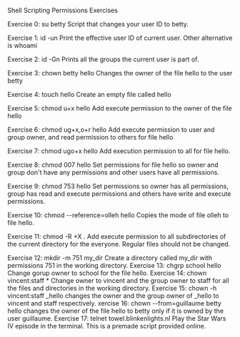 Shell Scripting Permissions Exercises

Exercise 0: su betty Script that changes your user ID to betty.

Exercise 1: id -un Print the effective user ID of current user. Other alternative is whoami

Exercise 2: id -Gn Prints all the groups the current user is part of.

Exercise 3: chown betty hello Changes the owner of the file hello to the user betty

Exercise 4: touch hello Create an empty file called hello

Exercise 5: chmod u+x hello Add execute permission to the owner of the file hello

Exercise 6: chmod ug+x,o+r hello Add execute permission to user and group owner, and read permission to others for file hello

Exercise 7: chmod ugo+x hello Add execution permission to all for file hello.

Exercise 8: chmod 007 hello Set permissions for file hello so owner and group don't have any permissions and other users have all permissions.

Exercise 9: chmod 753 hello Set permissions so owner has all permissions, group has read and execute permissions and others have write and execute permissions.

Exercise 10: chmod --reference=olleh hello Copies the mode of file olleh to file hello.

Exercise 11: chmod -R +X . Add execute permission to all subdirectories of the current directory for the everyone. Regular files should not be changed.

Exercise 12: mkdir -m 751 my_dir  Create a directory called my_dir with permissions 751 in the working directory.
Exercise 13: chgrp school hello Change gorup owner to school for the file hello.
Exercise 14: chown vincent:staff * Change owner to vincent and the group owner to staff for all the files and directories in the working directory.
Exercise 15: chown -h vincent:staff _hello changes the owner and the group owner of _hello to vincent and staff respectively.
xercise 16: chown --from=guillaume betty hello changes the owner of the file hello to betty only if it is owned by the user guillaume.
Exercise 17: telnet towel.blinkenlights.nl Play the Star Wars IV episode in the terminal. This is a premade script provided online.
